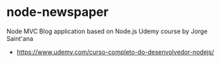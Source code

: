 # node-newspaper
Node MVC Blog application based on Node.js Udemy course by Jorge Saint'ana
- https://www.udemy.com/curso-completo-do-desenvolvedor-nodejs/
